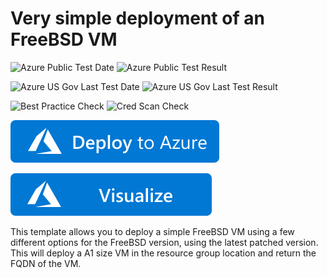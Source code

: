 # Very simple deployment of an FreeBSD VM

![Azure Public Test Date](https://azurequickstartsservice.blob.core.windows.net/badges/quickstarts/microsoft.compute/vm-simple-freebsd/PublicLastTestDate.svg)
![Azure Public Test Result](https://azurequickstartsservice.blob.core.windows.net/badges/quickstarts/microsoft.compute/vm-simple-freebsd/PublicDeployment.svg)

![Azure US Gov Last Test Date](https://azurequickstartsservice.blob.core.windows.net/badges/quickstarts/microsoft.compute/vm-simple-freebsd/FairfaxLastTestDate.svg)
![Azure US Gov Last Test Result](https://azurequickstartsservice.blob.core.windows.net/badges/quickstarts/microsoft.compute/vm-simple-freebsd/FairfaxDeployment.svg)

![Best Practice Check](https://azurequickstartsservice.blob.core.windows.net/badges/quickstarts/microsoft.compute/vm-simple-freebsd/BestPracticeResult.svg)
![Cred Scan Check](https://azurequickstartsservice.blob.core.windows.net/badges/quickstarts/microsoft.compute/vm-simple-freebsd/CredScanResult.svg)

[![Deploy To Azure](https://raw.githubusercontent.com/Azure/azure-quickstart-templates/master/1-CONTRIBUTION-GUIDE/images/deploytoazure.svg?sanitize=true)](https://portal.azure.com/#create/Microsoft.Template/uri/https%3A%2F%2Fraw.githubusercontent.com%2FAzure%2Fazure-quickstart-templates%2Fmaster%2Fquickstarts%2Fmicrosoft.compute%2Fvm-simple-freebsd%2Fazuredeploy.json)

[![Visualize](https://raw.githubusercontent.com/Azure/azure-quickstart-templates/master/1-CONTRIBUTION-GUIDE/images/visualizebutton.svg?sanitize=true)](http://armviz.io/#/?load=https%3A%2F%2Fraw.githubusercontent.com%2FAzure%2Fazure-quickstart-templates%2Fmaster%2Fquickstarts%2Fmicrosoft.compute%2Fvm-simple-freebsd%2Fazuredeploy.json)    

This template allows you to deploy a simple FreeBSD VM using a few different options for the FreeBSD version, using the latest patched version. This will deploy a A1 size VM in the resource group location and return the FQDN of the VM.
